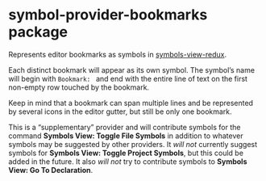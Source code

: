 # symbol-provider-bookmarks package

Represents editor bookmarks as symbols in [symbols-view-redux](https://web.pulsar-edit.dev/packages/symbols-view-redux).

Each distinct bookmark will appear as its own symbol. The symbol’s name will begin with `Bookmark: ` and end with the entire line of text on the first non-empty row touched by the bookmark.

Keep in mind that a bookmark can span multiple lines and be represented by several icons in the editor gutter, but still be only one bookmark.

This is a “supplementary” provider and will contribute symbols for the command **Symbols View: Toggle File Symbols** in addition to whatever symbols may be suggested by other providers. It _will not_ currently suggest symbols for **Symbols View: Toggle Project Symbols**, but this could be added in the future. It also _will not_ try to contribute symbols to **Symbols View: Go To Declaration**.
